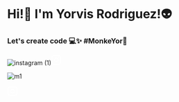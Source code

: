 <h1>Hi!👋 I'm Yorvis Rodriguez!👽</h1>
    <h3> Let's create code 💻✨ #MonkeYor🐒</h3>




![instagram (1)](https://github.com/MonkeYor13/MonkeYor13/assets/90053187/cf17a03f-6df8-4826-8f2d-ecf979f70c2e)<svg xmlns="http://www.w3.org/2000/svg" width="24" height="24" viewBox="0 0 24 24" fill="none" stroke="#FFFFFF " stroke-width="2" stroke-linecap="round" stroke-linejoin="round" class="feather feather-instagram"><rect x="2" y="2" width="20" height="20" rx="5" ry="5"></rect><path d="M16 11.37A4 4 0 1 1 12.63 8 4 4 0 0 1 16 11.37z"></path><line x1="17.5" y1="6.5" x2="17.51" y2="6.5"></line></svg>





![m1](https://github.com/MonkeYor13/MonkeYor13/assets/90053187/28f08a39-07ce-48ae-98c2-9c3b252e432e)

<a href="https://www.instagram.com/monke.yor/" target="_blank" rel="noopener noreferrer">
                <svg xmlns="http://www.w3.org/2000/svg" width="24" height="24" viewBox="0 0 24 24" fill="none"
                    stroke="#FFFFFF " stroke-width="2" stroke-linecap="round" stroke-linejoin="round"
                    class="feather feather-instagram">
                    <rect x="2" y="2" width="20" height="20" rx="5" ry="5"></rect>
                    <path d="M16 11.37A4 4 0 1 1 12.63 8 4 4 0 0 1 16 11.37z"></path>
                    <line x1="17.5" y1="6.5" x2="17.51" y2="6.5"></line>
                </svg>
            </a>




    

<!--
**MonkeYor13/MonkeYor13** is a ✨ _special_ ✨ repository because its `README.md` (this file) appears on your GitHub profile.

Here are some ideas to get you started:

- 🔭 I’m currently working on ...
- 🌱 I’m currently learning ...
- 👯 I’m looking to collaborate on ...
- 🤔 I’m looking for help with ...
- 💬 Ask me about ...
- 📫 How to reach me: ...
- 😄 Pronouns: ...
- ⚡ Fun fact: ...
-->
